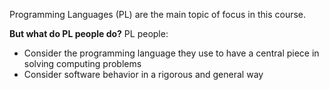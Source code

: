 Programming Languages (PL) are the main topic of focus in this course.

**But what do PL people do?**
PL people:
- Consider the programming language they use to have a central piece in solving computing problems
- Consider software behavior in a rigorous and general way 